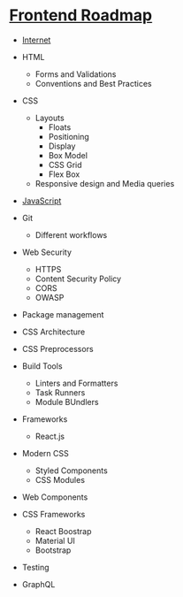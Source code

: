 # [Frontend Roadmap](https://roadmap.sh/frontend)

- [Internet](1-internet/README.md)
- HTML

  - Forms and Validations
  - Conventions and Best Practices

- CSS

  - Layouts
    - Floats
    - Positioning
    - Display
    - Box Model
    - CSS Grid
    - Flex Box
  - Responsive design and Media queries

- [JavaScript](https://developer.mozilla.org/en-US/docs/Web/JavaScript)
- Git
  - Different workflows
- Web Security
  - HTTPS
  - Content Security Policy
  - CORS
  - OWASP
- Package management
- CSS Architecture
- CSS Preprocessors
- Build Tools
  - Linters and Formatters
  - Task Runners
  - Module BUndlers
- Frameworks
  - React.js
- Modern CSS
  - Styled Components
  - CSS Modules
- Web Components
- CSS Frameworks
  - React Boostrap
  - Material UI
  - Bootstrap
- Testing
- GraphQL
